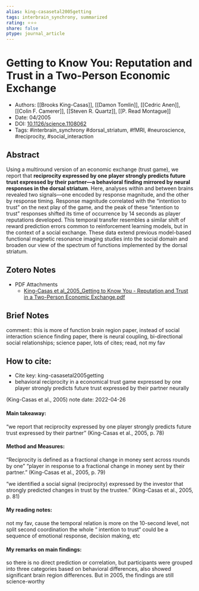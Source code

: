```yaml
---
alias: king-casasetal2005getting
tags: interbrain_synchrony, summarized
rating: ⭐⭐⭐
share: false
ptype: journal_article
---
```


# Getting to Know You: Reputation and Trust in a Two-Person Economic Exchange

* Authors: [[Brooks King-Casas]], [[Damon Tomlin]], [[Cedric Anen]], [[Colin F. Camerer]], [[Steven R. Quartz]], [[P. Read Montague]]
* Date: 04/2005
* DOI: [10.1126/science.1108062](https://doi.org/10.1126/science.1108062)
* Tags: #interbrain_synchrony #dorsal_striatum, #fMRI, #neuroscience, #reciprocity, #social_interaction

## Abstract

Using a multiround version of an economic exchange (trust game), we report that **reciprocity expressed by one player strongly predicts future trust expressed by their partner—a behavioral finding mirrored by neural responses in the dorsal striatum**. Here, analyses within and between brains revealed two signals—one encoded by response magnitude, and the other by response timing. Response magnitude correlated with the “intention to trust” on the next play of the game, and the peak of these “intention to trust” responses shifted its time of occurrence by 14 seconds as player reputations developed. This temporal transfer resembles a similar shift of reward prediction errors common to reinforcement learning models, but in the context of a social exchange. These data extend previous model-based functional magnetic resonance imaging studies into the social domain and broaden our view of the spectrum of functions implemented by the dorsal striatum.


## Zotero Notes
* PDF Attachments
	- [King-Casas et al_2005_Getting to Know You - Reputation and Trust in a Two-Person Economic Exchange.pdf](zotero://open-pdf/library/items/D9RBDW3Q)

## Brief Notes
comment:: this is more of function brain region paper, instead of social interaction science finding paper, there is neural coupling, bi-directional social relationships; science paper, lots of cites; read, not my fav

## How to cite:
* Cite key: king-casasetal2005getting
* behavioral reciprocity in a economical trust game expressed by one player strongly predicts future trust expressed by their partner neurally 

(King-Casas et al., 2005)
note date: 2022-04-26

#### Main takeaway:
“we report that reciprocity expressed by one player strongly predicts future trust expressed by their partner” (King-Casas et al., 2005, p. 78)

#### Method and Measures:
“Reciprocity is defined as a fractional change in money sent across rounds by one” “player in response to a fractional change in money sent by their partner.” (King-Casas et al., 2005, p. 79)

“we identified a social signal (reciprocity) expressed by the investor that strongly predicted changes in trust by the trustee.” (King-Casas et al., 2005, p. 81)

####  My reading notes:
not my fav, cause the temporal relation is more on the 10-second level, not split second coordination
the whole “ intention to trust“ could be a sequence of emotional response, decision making, etc

#### My remarks on main findings:
so there is no direct prediction or correlation, but participants were grouped into three categories based on behavioral differences, also showed significant brain region differences. But in 2005, the findings are still science-worthy